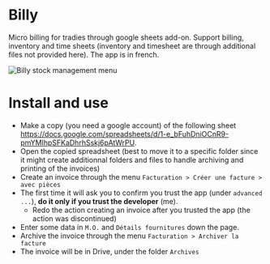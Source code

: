 # Billy

Micro billing for tradies through google sheets add-on. 
Support billing, inventory and time sheets (inventory and timesheet are through additional files not provided here). The app is in french.

![Billy stock management menu](https://lh3.googleusercontent.com/HnhfimqE7DQfxsACgECc7oe2khaKl9-AuSlYCr7PX2derFFZYGc5lnv3C94wPHJvRrU6CW2Ehc5yR4tkY7DOZMeWESJHO_0CJLxfmAWD6k1QmRmAZsgX-VqbPLLWIFvF0HXlldypdx0=w600-h400)

# Install and use

* Make a copy (you need a google account) of the following sheet https://docs.google.com/spreadsheets/d/1-e_bFuhDniOCnR9-pmYMlhpSFKaDhrhSskj6pAtWrPU.
* Open the copied spreadsheet (best to move it to a specific folder since it might create additionnal folders and files to handle archiving and printing of the invoices)
* Create an invoice through the menu `Facturation > Créer une facture > avec pièces`
* The first time it will ask you to confirm you trust the app (under `advanced ...`), **do it only if you trust the developer** (me).
  * Redo the action creating an invoice after you trusted the app (the action was discontinued)
* Enter some data in `M.O.` and `Détails fournitures` down the page.
* Archive the invoice through the menu `Facturation > Archiver la facture`
* The invoice will be in Drive, under the folder `Archives`
